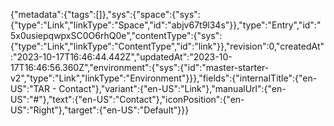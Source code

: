 {"metadata":{"tags":[]},"sys":{"space":{"sys":{"type":"Link","linkType":"Space","id":"abjv67t9l34s"}},"type":"Entry","id":"5x0usiepqwpxSC0O6rhQ0e","contentType":{"sys":{"type":"Link","linkType":"ContentType","id":"link"}},"revision":0,"createdAt":"2023-10-17T16:46:44.442Z","updatedAt":"2023-10-17T16:46:56.360Z","environment":{"sys":{"id":"master-starter-v2","type":"Link","linkType":"Environment"}}},"fields":{"internalTitle":{"en-US":"TAR - Contact"},"variant":{"en-US":"Link"},"manualUrl":{"en-US":"#"},"text":{"en-US":"Contact"},"iconPosition":{"en-US":"Right"},"target":{"en-US":"Default"}}}